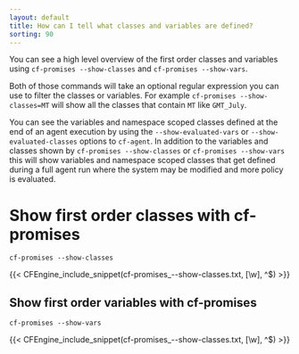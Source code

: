 ```yaml
---
layout: default
title: How can I tell what classes and variables are defined?
sorting: 90
---
```


You can see a high level overview of the first order classes and variables using
`cf-promises --show-classes` and `cf-promises --show-vars`.

Both of those commands will take an optional regular expression you can use to
filter the classes or variables. For example `cf-promises --show-classes=MT`
will show all the classes that contain `MT` like `GMT_July`.

You can see the variables and namespace scoped classes defined at the end of an
agent execution by using the ```--show-evaluated-vars``` or
```--show-evaluated-classes``` options to `cf-agent`. In addition to the
variables and classes shown by `cf-promises --show-classes` or `cf-promises
--show-vars` this will show variables and namespace scoped classes that get
defined during a full agent run where the system may be modified and more policy
is evaluated.

# Show first order classes with cf-promises

```console
cf-promises --show-classes
```

{{< CFEngine_include_snippet(cf-promises_--show-classes.txt, [\w], ^$) >}}

## Show first order variables with cf-promises

```console
cf-promises --show-vars
```

{{< CFEngine_include_snippet(cf-promises_--show-classes.txt, [\w], ^$) >}}
